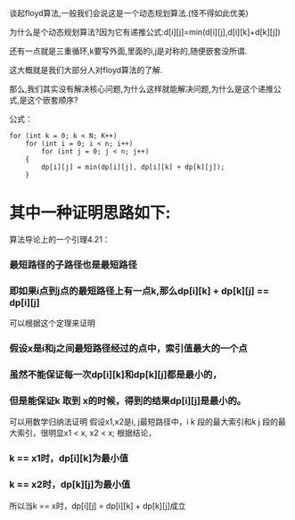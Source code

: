 谈起floyd算法,一般我们会说这是一个动态规划算法.(怪不得如此优美)

为什么是个动态规划算法?因为它有递推公式:d[i][j]=min(d[i][j],d[i][k]+d[k][j])

还有一点就是三重循环,k要写外面,里面的i,j是对称的,随便嵌套没所谓.

这大概就是我们大部分人对floyd算法的了解.

那么,我们其实没有解决核心问题,为什么这样就能解决问题,为什么是这个递推公式,是这个嵌套顺序?

公式：
```
for (int k = 0; k < N; K++)
    for (int i = 0; i < n; i++)
        for (int j = 0; j < n; j++)
    {
        dp[i][j] = min(dp[i][j], dp[i][k] + dp[k][j]);
    }
```

# 其中一种证明思路如下:
算法导论上的一个引理4.21：
### 最短路径的子路径也是最短路径
### 即如果i点到j点的最短路径上有一点k,那么dp[i][k] + dp[k][j] == dp[i][j] 

可以根据这个定理来证明
### 假设x是i和j之间最短路径经过的点中，索引值最大的一个点
### 虽然不能保证每一次dp[i][k]和dp[k][j]都是最小的，
### 但是能保证k 取到 x的时候，得到的结果dp[i][j]是最小的。
可以用数学归纳法证明
假设x1,x2是i, j最短路径中，i k 段的最大索引和k j 段的最大索引，很明显x1 < x, x2 < x;
根据结论，
### k == x1时，dp[i][k]为最小值
### k == x2时，dp[k][j]为最小值
所以当k == x时，dp[i][j] = dp[i][k] + dp[k][j]成立

